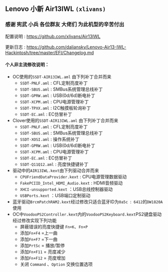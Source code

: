 ## Lenovo 小新 Air13IWL `(xlivans)`

### 感谢 宪武 小兵 各位群友 大佬们 为此机型的辛苦付出

配置说明 : https://github.com/xlivans/Air13IWL

更新日志 : https://github.com/daliansky/Lenovo-Air13-IWL-Hackintosh/tree/master/EFI/Changelog.md

#### 个人非主流修改说明：

+ OC使用的`SSDT-AIR13IWL.aml` 由下列补丁合并而来
  + `SSDT-PNLF.aml` : CFL定制亮度补丁
  + `SSDT-SBUS.aml` : SMBus系统管理总线补丁
  + `SSDT-GPRW.aml` : USB(0d/6d)断电补丁
  + `SSDT-XCPM.aml` : CPU电源管理补丁
  + `SSDT-TPXX.aml` : I2C触摸板轮询补丁
  + `SSDT-EC.aml` : EC仿冒补丁
+ Clover使用的`SSDT-AIR13IWL.aml` 由下列补丁合并而来
  + `SSDT-PNLF.aml` : CFL定制亮度补丁
  + `SSDT-SBUS.aml` : SMBus系统管理总线补丁
  + `SSDT-XOSI.aml` : 操作系统补丁
  + `SSDT-GPRW.aml` : USB(0d/6d)断电补丁
  + `SSDT-XCPM.aml` : CPU电源管理补丁
  + `SSDT-EC.aml` : EC仿冒补丁
  + `SSDT-Q11Q12.aml` : 亮度快捷键补丁
+ 驱动中的`AIR13IWL.kext`由下列驱动合并而来
  + `CPUFriendDataProvider.kext` : CPU电源管理数据驱动
  + `FakePCIID_Intel_HDMI_Audio.kext` : HDMI音频驱动
  + `XHCI-unsupported.kext` ：USB总线控制器驱动
  + `USBPorts.kext` ：USB端口定制驱动
+ 蓝牙驱动`BrcmPatchRAM2.kext`经过修改只适合蓝牙ID为`0a5c `:` 6412`的`DW1820A`使用
+ OC中`VoodooPS2Controller.kext`内的`VoodooPS2Keyboard.kext`PS2键盘驱动经过修改实现下列功能
  + 屏蔽错误的亮度快捷键 `Fn+K`、`Fn+P`
  + 添加`Fn+F4` =上一曲
  + 添加`Fn+F7` =下一曲
  + 添加`PrtSc` = 播放/暂停
  + 添加`Fn+F11` = 亮度减少
  + 添加`Fn+F12` = 亮度增加
  + 关闭 `Command` 、`Option` 交换位置选项

